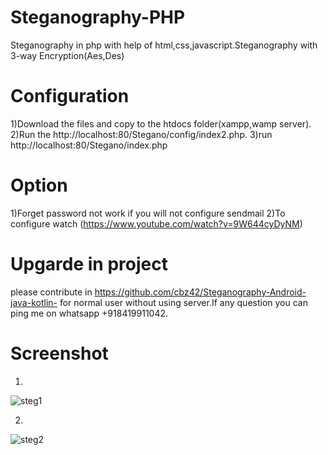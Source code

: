 # Steganography-PHP
Steganography in php with help of html,css,javascript.Steganography with 3-way Encryption(Aes,Des)
# Configuration
1)Download the files and copy to the htdocs folder(xampp,wamp server).
2)Run the http://localhost:80/Stegano/config/index2.php.
3)run http://localhost:80/Stegano/index.php
# Option
1)Forget password not work if you will not configure sendmail
2)To configure watch (https://www.youtube.com/watch?v=9W644cyDyNM)

# Upgarde in project
please contribute in https://github.com/cbz42/Steganography-Android-java-kotlin- for normal user without using server.If any question you can ping me on whatsapp +918419911042.

# Screenshot
1)
![steg1](https://user-images.githubusercontent.com/29067160/87424940-80b40a00-c5fa-11ea-89ea-abf5258e52ba.PNG)


2)
![steg2](https://user-images.githubusercontent.com/29067160/87425085-af31e500-c5fa-11ea-9bc5-80f9db23c43b.PNG)


